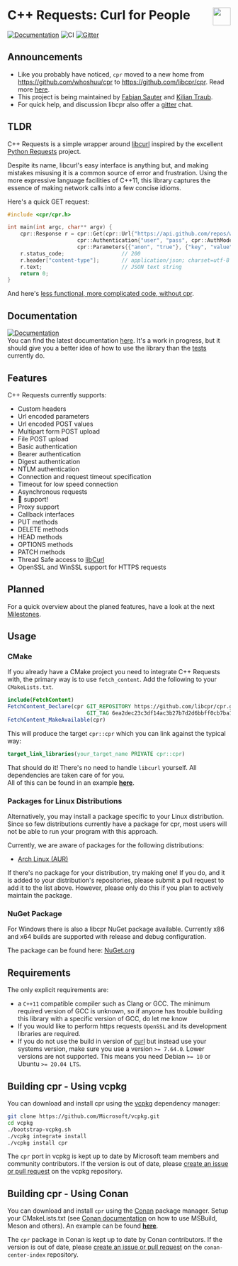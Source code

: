 # C++ Requests: Curl for People <img align="right" height="40" src="http://i.imgur.com/d9Xtyts.png">

[![Documentation](https://img.shields.io/badge/docs-online-informational?style=flat&link=https://docs.libcpr.org/)](https://docs.libcpr.org/)
![CI](https://github.com/libcpr/cpr/workflows/CI/badge.svg)
[![Gitter](https://badges.gitter.im/libcpr/community.svg)](https://gitter.im/libcpr/community?utm_source=badge&utm_medium=badge&utm_campaign=pr-badge)

## Announcements

* Like you probably have noticed, `cpr` moved to a new home from https://github.com/whoshuu/cpr to https://github.com/libcpr/cpr. Read more [here](https://github.com/libcpr/cpr/issues/636).
* This project is being maintained by [Fabian Sauter](https://github.com/com8) and [Kilian Traub](https://github.com/KingKili).
* For quick help, and discussion libcpr also offer a [gitter](https://gitter.im/libcpr/community?utm_source=share-link&utm_medium=link&utm_campaign=share-link) chat.

## TLDR

C++ Requests is a simple wrapper around [libcurl](http://curl.haxx.se/libcurl) inspired by the excellent [Python Requests](https://github.com/kennethreitz/requests) project.

Despite its name, libcurl's easy interface is anything but, and making mistakes misusing it is a common source of error and frustration. Using the more expressive language facilities of C++11, this library captures the essence of making network calls into a few concise idioms.

Here's a quick GET request:

```c++
#include <cpr/cpr.h>

int main(int argc, char** argv) {
    cpr::Response r = cpr::Get(cpr::Url{"https://api.github.com/repos/whoshuu/cpr/contributors"},
                      cpr::Authentication{"user", "pass", cpr::AuthMode::BASIC},
                      cpr::Parameters{{"anon", "true"}, {"key", "value"}});
    r.status_code;                  // 200
    r.header["content-type"];       // application/json; charset=utf-8
    r.text;                         // JSON text string
    return 0;
}
```

And here's [less functional, more complicated code, without cpr](https://gist.github.com/whoshuu/2dc858b8730079602044).

## Documentation

[![Documentation](https://img.shields.io/badge/docs-online-informational?style=for-the-badge&link=https://docs.libcpr.org/)](https://docs.libcpr.org/)  
You can find the latest documentation [here](https://docs.libcpr.org/). It's a work in progress, but it should give you a better idea of how to use the library than the [tests](https://github.com/libcpr/cpr/tree/master/test) currently do.

## Features

C++ Requests currently supports:

* Custom headers
* Url encoded parameters
* Url encoded POST values
* Multipart form POST upload
* File POST upload
* Basic authentication
* Bearer authentication
* Digest authentication
* NTLM authentication
* Connection and request timeout specification
* Timeout for low speed connection
* Asynchronous requests
* :cookie: support!
* Proxy support
* Callback interfaces
* PUT methods
* DELETE methods
* HEAD methods
* OPTIONS methods
* PATCH methods
* Thread Safe access to [libCurl](https://curl.haxx.se/libcurl/c/threadsafe.html)
* OpenSSL and WinSSL support for HTTPS requests

## Planned

For a quick overview about the planed features, have a look at the next [Milestones](https://github.com/libcpr/cpr/milestones).

## Usage

### CMake

If you already have a CMake project you need to integrate C++ Requests with, the primary way is to use `fetch_content`.
Add the following to your `CMakeLists.txt`.


```cmake
include(FetchContent)
FetchContent_Declare(cpr GIT_REPOSITORY https://github.com/libcpr/cpr.git
                         GIT_TAG 6ea2dec23c3df14ac3b27b7d2d6bbff0cb7ba1b0) # The commit hash for 1.8.1. Replace with the latest from: https://github.com/libcpr/cpr/releases
FetchContent_MakeAvailable(cpr)
```

This will produce the target `cpr::cpr` which you can link against the typical way:

```cmake
target_link_libraries(your_target_name PRIVATE cpr::cpr)
```

That should do it!
There's no need to handle `libcurl` yourself. All dependencies are taken care of for you.  
All of this can be found in an example [**here**](https://github.com/libcpr/example-cmake-fetch-content).

### Packages for Linux Distributions

Alternatively, you may install a package specific to your Linux distribution. Since so few distributions currently have a package for cpr, most users will not be able to run your program with this approach.

Currently, we are aware of packages for the following distributions:

* [Arch Linux (AUR)](https://aur.archlinux.org/packages/cpr)

If there's no package for your distribution, try making one! If you do, and it is added to your distribution's repositories, please submit a pull request to add it to the list above. However, please only do this if you plan to actively maintain the package.

### NuGet Package

For Windows there is also a libcpr NuGet package available. Currently x86 and x64 builds are supported with release and debug configuration.

The package can be found here: [NuGet.org](https://www.nuget.org/packages/libcpr/)

## Requirements

The only explicit requirements are:

* a `C++11` compatible compiler such as Clang or GCC. The minimum required version of GCC is unknown, so if anyone has trouble building this library with a specific version of GCC, do let me know
* If you would like to perform https requests `OpenSSL` and its development libraries are required.
* If you do not use the build in version of [curl](https://github.com/curl/curl) but instead use your systems version, make sure you use a version `>= 7.64.0`. Lower versions are not supported. This means you need Debian `>= 10` or Ubuntu `>= 20.04 LTS`.

## Building cpr - Using vcpkg

You can download and install cpr using the [vcpkg](https://github.com/Microsoft/vcpkg) dependency manager:
```Bash
git clone https://github.com/Microsoft/vcpkg.git
cd vcpkg
./bootstrap-vcpkg.sh
./vcpkg integrate install
./vcpkg install cpr
```
The `cpr` port in vcpkg is kept up to date by Microsoft team members and community contributors. If the version is out of date, please [create an issue or pull request](https://github.com/Microsoft/vcpkg) on the vcpkg repository.

## Building cpr - Using Conan

You can download and install `cpr` using the [Conan](https://conan.io/) package manager. Setup your CMakeLists.txt (see [Conan documentation](https://docs.conan.io/en/latest/integrations/build_system.html) on how to use MSBuild, Meson and others).
An example can be found [**here**](https://github.com/libcpr/example-cmake-conan).

The `cpr` package in Conan is kept up to date by Conan contributors. If the version is out of date, please [create an issue or pull request](https://github.com/conan-io/conan-center-index) on the `conan-center-index` repository.
